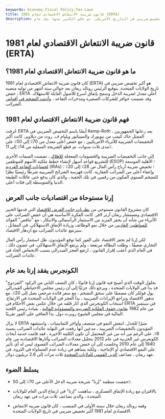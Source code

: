 ```yaml
---
keywords: Economy,Fiscal Policy,Tax Laws
title: قانون ضريبة الانتعاش الاقتصادي لعام 1981 (ERTA)
description: كان قانون ضريبة الانتعاش الاقتصادي لعام 1981 قانونًا لأكبر تخفيض ضريبي في التاريخ الأمريكي. تم عكس الكثير منها بعد عام.
---
```


# قانون ضريبة الانتعاش الاقتصادي لعام 1981 (ERTA)
## ما هو قانون ضريبة الانتعاش الاقتصادي لعام 1981؟

كان قانون ضريبة الانتعاش الاقتصادي لعام 1981 (ERTA) هو أكبر تخفيض ضريبي في تاريخ الولايات المتحدة. بتوقيع الرئيس رونالد ريغان بعد حوالي ستة أشهر من توليه منصبه ، خفض ERTA أعلى معدل لضريبة الدخل وسمح بإنفاق أسرع للأصول القابلة للاستهلاك. وقد تضمنت حوافز للشركات الصغيرة ومدخرات التقاعد ، [وأثبتت التضخم في](/tax-indexing) [أقواس](/tax-indexing) الضرائب.

## فهم قانون ضريبة الانتعاش الاقتصادي لعام 1981

عُرفت ERTA أيضًا باسم التخفيض الضريبي في Kemp-Roth بعد رعاتها الجمهوريين ، الممثل جاك كيمب من نيويورك والسيناتور ويليام ف. روث من ديلاوير. كانت أكبر التخفيضات الضريبية للأثرياء الأمريكيين ، مع خفض أعلى معدل من 70٪ إلى 50٪ على مدى ثلاث سنوات. تم قطع الشريحة السفلية من 14٪ إلى 11٪.

إلى جانب التخفيضات الضريبية والخصومات المعجلة [للإهلاك](/depreciation) ، تضمنت السمات الأخرى للتشريع قواعد أسهل لإنشاء خطط ملكية الأسهم للموظفين (ESOP) ؛ الأهلية الموسعة [لحسابات التقاعد الفردية](/ira) (IRAs) ؛ تخفيض ضريبة أرباح رأس المال من 28٪ إلى 20٪ ؛ وإعفاء أعلى من الضرائب العقارية. كانت فهرسة الشرائح الضريبية شرطًا رئيسيًا نظرًا للتضخم السنوي المكون من رقمين في تلك الحقبة ، والذي كان يدفع حتى عائلات الطبقة الدنيا والمتوسطة إلى فئات أعلى.

## إرتا مستوحاة من اقتصاديات جانب العرض

كان مشروع القانون مستوحى من [نظريات جانب العرض للاقتصاد](/supply-sidetheory) التي قدمها الخبير الاقتصادي ومستشار ريغان آرثر لافر. كانت الفكرة الأساسية هي أن خفض الضرائب على الأثرياء من شأنه أن يحفز المزيد من الاستثمار الرأسمالي والابتكار ، مع "تناقص" الفوائد [للمواطنين](/trickledowntheory) [العاديين](/trickledowntheory) من خلال نمو الوظائف وزيادة الإنفاق الاستهلاكي. في المقابل ، سترتفع عائدات الضرائب مع ازدهار الاقتصاد.

لكن إرتا لم تحفز الاقتصاد على الفور كما توقع المؤيدون. ظل استثمار رأس المال التجاري ضعيفًا ، وظلت البطالة مرتفعة ، ولم يرتفع الإنفاق الاستهلاكي. في غضون ذلك ، في العام الذي أعقب إقرار القانون ، ارتفع العجز الفيدرالي بسبب الانخفاض الحاد في عائدات الضرائب.

## الكونجرس يفقد إرتا بعد عام

بحلول الوقت الذي أصبح فيه قانون إرتا قانونًا ، كان النصف الثاني من الركود "المزدوج" قد بدأ في الولايات المتحدة ، ويرجع ذلك جزئيًا إلى أن رئيس مجلس الاحتياطي الفيدرالي بول فولكر كان مصممًا على سحق التضخم ، مع سعر فائدة مرجعي يصل إلى 20٪. مع تدهور الاقتصاد وتراجع الإيرادات الضريبية ، بدأ العجز في الولايات المتحدة في الارتفاع. استجاب الكونجرس الذي أثار قلقه من خلال عكس بعض الأحكام في ERTA في سبتمبر من عام 1982 [بقانون حقوق الملكية الضريبية والمسؤولية المالية](/tefra) ، بقيادة رئيس اللجنة المالية في مجلس الشيوخ روبرت دول. بدأ التعافي على الفور تقريبًا.

لا يزال ERTA مثيرًا للجدل. انتعش النمو في منتصف وأواخر الثمانينيات ، واستشهد المؤيدون بالتخفيضات الضريبية ، مدعين أنها رفعت في النهاية عائدات الضرائب بنسبة 6٪. على الرغم من أنه من غير المحتمل أن تكون الكلمة الأخيرة ، فقد قامت خدمة أبحاث الكونغرس غير الحزبية في عام 2012 بتحليل معدلات الضرائب وآثارها الاقتصادية من عام 1940 إلى عام 2010 وخلصت إلى أن خفض معدلات الضرائب القصوى ليس له أي تأثير على النمو الاقتصادي أو الإنتاجية ، ولكنه يساهم في زيادة عدم المساواة في الثروة. في عهد ريغان ، تضاعف [الدين القومي للولايات المتحدة](/sovereign-debt) ثلاث مرات إلى 2.6 تريليون دولار.

## يسلط الضوء

- خفضت منظمة "إرتا" شريحة ضريبة الدخل الأعلى من 70٪ إلى 50٪.

- بالاقتران مع زيادة الإنفاق العسكري ، ساهمت "إرتا" في ارتفاع الدين العام للولايات المتحدة ، والذي تضاعف ثلاث مرات في عهد ريغان.

- وقعه رونالد ريغان خلال سنته الأولى في المنصب ، كان قانون ضريبة الانتعاش الاقتصادي لعام 1981 أكبر تخفيض ضريبي في تاريخ الولايات المتحدة.

